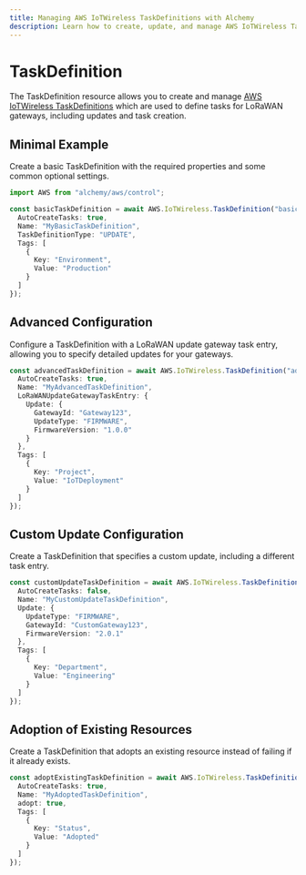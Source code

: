 ```yaml
---
title: Managing AWS IoTWireless TaskDefinitions with Alchemy
description: Learn how to create, update, and manage AWS IoTWireless TaskDefinitions using Alchemy Cloud Control.
---
```


# TaskDefinition

The TaskDefinition resource allows you to create and manage [AWS IoTWireless TaskDefinitions](https://docs.aws.amazon.com/iotwireless/latest/userguide/) which are used to define tasks for LoRaWAN gateways, including updates and task creation.

## Minimal Example

Create a basic TaskDefinition with the required properties and some common optional settings.

```ts
import AWS from "alchemy/aws/control";

const basicTaskDefinition = await AWS.IoTWireless.TaskDefinition("basicTaskDefinition", {
  AutoCreateTasks: true,
  Name: "MyBasicTaskDefinition",
  TaskDefinitionType: "UPDATE",
  Tags: [
    {
      Key: "Environment",
      Value: "Production"
    }
  ]
});
```

## Advanced Configuration

Configure a TaskDefinition with a LoRaWAN update gateway task entry, allowing you to specify detailed updates for your gateways.

```ts
const advancedTaskDefinition = await AWS.IoTWireless.TaskDefinition("advancedTaskDefinition", {
  AutoCreateTasks: true,
  Name: "MyAdvancedTaskDefinition",
  LoRaWANUpdateGatewayTaskEntry: {
    Update: {
      GatewayId: "Gateway123",
      UpdateType: "FIRMWARE",
      FirmwareVersion: "1.0.0"
    }
  },
  Tags: [
    {
      Key: "Project",
      Value: "IoTDeployment"
    }
  ]
});
```

## Custom Update Configuration

Create a TaskDefinition that specifies a custom update, including a different task entry.

```ts
const customUpdateTaskDefinition = await AWS.IoTWireless.TaskDefinition("customUpdateTaskDefinition", {
  AutoCreateTasks: false,
  Name: "MyCustomUpdateTaskDefinition",
  Update: {
    UpdateType: "FIRMWARE",
    GatewayId: "CustomGateway123",
    FirmwareVersion: "2.0.1"
  },
  Tags: [
    {
      Key: "Department",
      Value: "Engineering"
    }
  ]
});
```

## Adoption of Existing Resources

Create a TaskDefinition that adopts an existing resource instead of failing if it already exists.

```ts
const adoptExistingTaskDefinition = await AWS.IoTWireless.TaskDefinition("adoptTaskDefinition", {
  AutoCreateTasks: true,
  Name: "MyAdoptedTaskDefinition",
  adopt: true,
  Tags: [
    {
      Key: "Status",
      Value: "Adopted"
    }
  ]
});
```